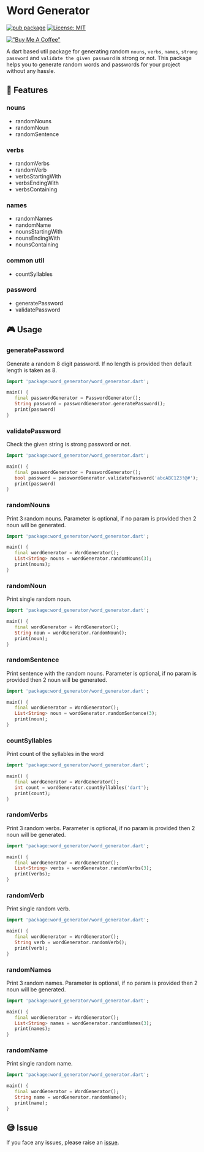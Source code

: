 # Word Generator

[![pub package][pub_badge]][pub_link]
[![License: MIT][license_badge]][license_link]

[!["Buy Me A Coffee"](https://www.buymeacoffee.com/assets/img/custom_images/orange_img.png)](https://www.buymeacoffee.com/kathirvel)

A dart based util package for generating random `nouns`, `verbs`, `names`, `strong password` and `validate the given password` is strong or not. This package helps you to generate random words and passwords for your project without any hassle.

## 🚀 Features

### nouns

- randomNouns
- randomNoun
- randomSentence

### verbs

- randomVerbs
- randomVerb
- verbsStartingWith
- verbsEndingWith
- verbsContaining

### names

- randomNames
- nandomName
- nounsStartingWith
- nounsEndingWith
- nounsContaining

### common util

- countSyllables

### password

- generatePassword
- validatePassword

## 🎮 Usage

### generatePassword

Generate a random 8 digit password. If no length is provided then default length is taken as 8.

```dart
import 'package:word_generator/word_generator.dart';

main() {
   final passwordGenerator = PasswordGenerator();
   String password = passwordGenerator.generatePassword();
   print(password)
}
```

### validatePassword

Check the given string is strong password or not.

```dart
import 'package:word_generator/word_generator.dart';

main() {
   final passwordGenerator = PasswordGenerator();
   bool password = passwordGenerator.validatePassword('abcABC123!@#');
   print(password)
}
```

### randomNouns

Print 3 random nouns. Parameter is optional, if no param is provided then 2 noun will be generated.

```dart
import 'package:word_generator/word_generator.dart';

main() {
   final wordGenerator = WordGenerator();
   List<String> nouns = wordGenerator.randomNouns(3);
   print(nouns);
}
```

### randomNoun

Print single random noun.

```dart
import 'package:word_generator/word_generator.dart';

main() {
   final wordGenerator = WordGenerator();
   String noun = wordGenerator.randomNoun();
   print(noun);
}
```

### randomSentence

Print sentence with the random nouns. Parameter is optional, if no param is provided then 2 noun will be generated.

```dart
import 'package:word_generator/word_generator.dart';

main() {
   final wordGenerator = WordGenerator();
   List<String> noun = wordGenerator.randomSentence(3);
   print(noun);
}
```

### countSyllables

Print count of the syllables in the word

```dart
import 'package:word_generator/word_generator.dart';

main() {
   final wordGenerator = WordGenerator();
   int count = wordGenerator.countSyllables('dart');
   print(count);
}
```

### randomVerbs

Print 3 random verbs. Parameter is optional, if no param is provided then 2 noun will be generated.

```dart
import 'package:word_generator/word_generator.dart';

main() {
   final wordGenerator = WordGenerator();
   List<String> verbs = wordGenerator.randomVerbs(3);
   print(verbs);
}
```

### randomVerb

Print single random verb.

```dart
import 'package:word_generator/word_generator.dart';

main() {
   final wordGenerator = WordGenerator();
   String verb = wordGenerator.randomVerb();
   print(verb);
}
```

### randomNames

Print 3 random names. Parameter is optional, if no param is provided then 2 noun will be generated.

```dart
import 'package:word_generator/word_generator.dart';

main() {
   final wordGenerator = WordGenerator();
   List<String> names = wordGenerator.randomNames(3);
   print(names);
}
```

### randomName

Print single random name.

```dart
import 'package:word_generator/word_generator.dart';

main() {
   final wordGenerator = WordGenerator();
   String name = wordGenerator.randomName();
   print(name);
}
```

## 😅 Issue

If you face any issues, please raise an [issue](https://github.com/KathirvelChandrasekaran/word_generator/issues).

[license_link]: https://opensource.org/licenses/MIT
[license_badge]: https://img.shields.io/badge/license-MIT-blue.svg
[pub_badge]: https://img.shields.io/pub/v/word_generator.svg
[pub_link]: https://pub.dev/packages/word_generator
